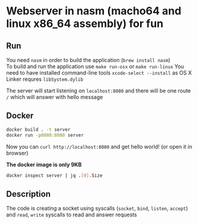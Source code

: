 # Webserver in nasm (macho64 and linux x86_64 assembly) for fun

## Run

You need `nasm` in order to build the application (`brew install nasm`)  
To build and run the application use `make run-osx` or `make run-linux`
You need to have installed command-line tools `xcode-select --install` as OS X Linker requres `libSystem.dylib`

The server will start listening on `localhost:8080` and there will be one route `/` which will answer with hello message

## Docker
```bash
docker build . -t server
docker run -p8080:8080 server
```

Now you can `curl http://localhost:8080` and get hello world! (or open it in browser)

**The docker image is only 9KB**
```bash
docker inspect server | jq .[0].Size
```

## Description

The code is creating a socket using syscalls (`socket`, `bind`, `listen`, `accept`) and `read`, `write` syscalls to read and answer requests

